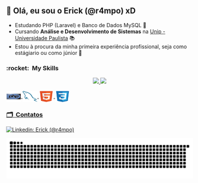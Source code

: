 ## 👋 Olá, eu sou o Erick (@r4mpo) xD

- Estudando PHP (Laravel) e Banco de Dados MySQL 💾
- Cursando **Análise e Desenvolvimento de Sistemas** na <a href="http://unip.br/">Unip - Universidade Paulista</a> 📚
- Estou à procura da minha primeira experiência profissional, seja como estágiario ou como júnior 💼
<h3> :rocket: &nbsp;My Skills </h3>
<div align="center">
  <a href="https://github.com/r4mpo">
  <img height="180em" src="https://github-readme-stats.vercel.app/api?username=r4mpo&show_icons=true&theme=dracula&include_all_commits=true&count_private=true"/>
  <img height="180em" src="https://github-readme-stats.vercel.app/api/top-langs/?username=r4mpo&layout=compact&langs_count=7&theme=dracula"/>
</div>
<div style="display: inline_block"><br>
    <img align="center" alt="Erick-PHP" height="30" width="40" src="https://raw.githubusercontent.com/devicons/devicon/master/icons/php/php-original.svg">
    <img align="center" alt="Erick-SQL" height="30" width="40" src="https://raw.githubusercontent.com/devicons/devicon/master/icons/mysql/mysql-original.svg">
    <img align="center" alt="Erick-HTML" height="30" width="40" src="https://raw.githubusercontent.com/devicons/devicon/master/icons/html5/html5-original.svg">
    <img align="center" alt="Erick-CSS" height="30" width="40" src="https://raw.githubusercontent.com/devicons/devicon/master/icons/css3/css3-original.svg">
  </div>
  
 <h3> 🗂️ &nbsp;Contatos </h3> 

[![Linkedin: Erick (@r4mpo)](https://img.shields.io/badge/-LINKEDIN-blue?style=flat-square&logo=Linkedin&logoColor=white&link=https://www.linkedin.com/in/erick-agostinho-684563227/)](https://www.linkedin.com/in/erick-agostinho-684563227/)
 
<div> 
  
  ![Snake animation](https://github.com/r4mpo/r4mpo/blob/output/github-contribution-grid-snake.svg)
  
</div>

